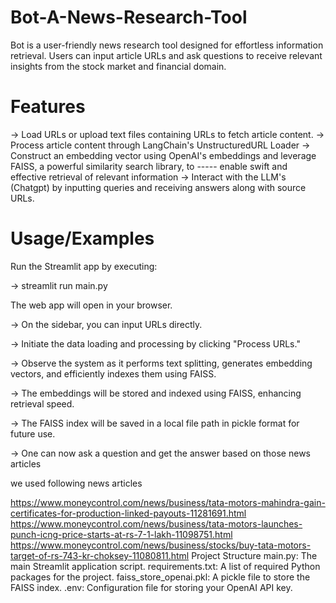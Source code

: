 # Bot-A-News-Research-Tool

Bot is a user-friendly news research tool designed for effortless information retrieval. Users can input article URLs and ask questions to receive relevant insights from the stock market and financial domain.



# Features
-> Load URLs or upload text files containing URLs to fetch article content.
-> Process article content through LangChain's UnstructuredURL Loader
-> Construct an embedding vector using OpenAI's embeddings and leverage FAISS, a powerful similarity search library, to ----- 
   enable swift and effective retrieval of relevant information
-> Interact with the LLM's (Chatgpt) by inputting queries and receiving answers along with source URLs.


# Usage/Examples

Run the Streamlit app by executing:

-> streamlit run main.py

The web app will open in your browser.

-> On the sidebar, you can input URLs directly.

-> Initiate the data loading and processing by clicking "Process URLs."

-> Observe the system as it performs text splitting, generates embedding vectors, and efficiently indexes them using FAISS.

-> The embeddings will be stored and indexed using FAISS, enhancing retrieval speed.

-> The FAISS index will be saved in a local file path in pickle format for future use.

-> One can now ask a question and get the answer based on those news articles

we used following news articles

https://www.moneycontrol.com/news/business/tata-motors-mahindra-gain-certificates-for-production-linked-payouts-11281691.html
https://www.moneycontrol.com/news/business/tata-motors-launches-punch-icng-price-starts-at-rs-7-1-lakh-11098751.html
https://www.moneycontrol.com/news/business/stocks/buy-tata-motors-target-of-rs-743-kr-choksey-11080811.html
Project Structure
main.py: The main Streamlit application script.
requirements.txt: A list of required Python packages for the project.
faiss_store_openai.pkl: A pickle file to store the FAISS index.
.env: Configuration file for storing your OpenAI API key.
